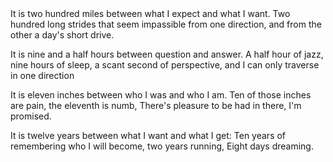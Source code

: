 <div class="verse">It is two hundred miles between what I expect and what I want.
Two hundred long strides that seem impassible from one direction,
    and from the other a day's short drive.

It is nine and a half hours between question and answer.
A half hour of jazz, nine hours of sleep, a scant second of perspective,
    and I can only traverse in one direction

It is eleven inches between who I was and who I am.
Ten of those inches are pain, the eleventh is numb,
    There's pleasure to be had in there, I'm promised.

It is twelve years between what I want and what I get:
Ten years of remembering who I will become, two years running,
    Eight days dreaming.</div>
